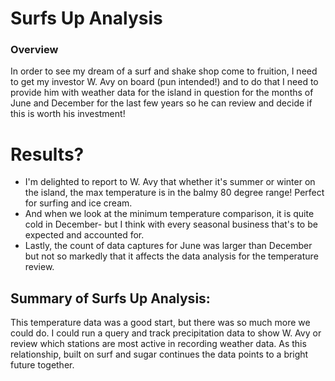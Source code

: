 # Surfs Up Analysis

### Overview
In order to see my dream of a surf and shake shop come to fruition, I need to get my investor W. Avy on board (pun intended!) and to do that I need to provide him with weather data for the island in question for the months of June and December for the last few years so he can review and decide if this is worth his investment!


# Results?
- I'm delighted to report to W. Avy that whether it's summer or winter on the island, the max temperature is in the balmy 80 degree range! Perfect for surfing and ice cream.  
- And when we look at the minimum temperature comparison, it is quite cold in December- but I think with every seasonal business that's to be expected and accounted for.
- Lastly, the count of data captures for June was larger than December but not so markedly that it affects the data analysis for the temperature review. 

## Summary of Surfs Up Analysis:  
This temperature data was a good start, but there was so much more we could do.  I could run a query and track precipitation data to show W. Avy or review which stations are most active in recording weather data.  As this relationship, built on surf and sugar continues the data points to a bright future together.